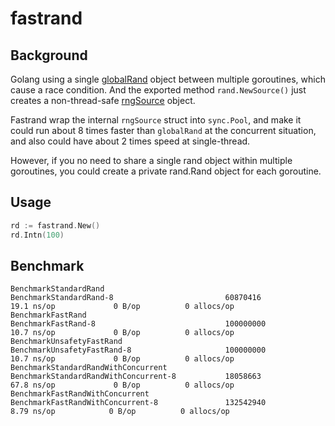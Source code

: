 # fastrand

## Background

Golang using a single [globalRand](https://github.com/golang/go/blob/master/src/math/rand/rand.go#L293) object between
multiple goroutines, which cause a race condition. And the exported method `rand.NewSource()` just creates a
non-thread-safe [rngSource]() object.

Fastrand wrap the internal `rngSource` struct into `sync.Pool`, and make it could run about 8 times faster
than `globalRand` at the concurrent situation, and also could have about 2 times speed at single-thread.

However, if you no need to share a single rand object within multiple goroutines, you could create a private rand.Rand
object for each goroutine.

## Usage

```go
rd := fastrand.New()
rd.Intn(100)
```

## Benchmark

```text
BenchmarkStandardRand
BenchmarkStandardRand-8                         60870416                19.1 ns/op             0 B/op          0 allocs/op
BenchmarkFastRand
BenchmarkFastRand-8                             100000000               10.7 ns/op             0 B/op          0 allocs/op
BenchmarkUnsafetyFastRand
BenchmarkUnsafetyFastRand-8                     100000000               10.7 ns/op             0 B/op          0 allocs/op
BenchmarkStandardRandWithConcurrent
BenchmarkStandardRandWithConcurrent-8           18058663                67.8 ns/op             0 B/op          0 allocs/op
BenchmarkFastRandWithConcurrent
BenchmarkFastRandWithConcurrent-8               132542940                8.79 ns/op            0 B/op          0 allocs/op
```
